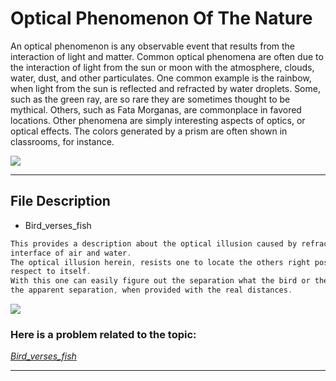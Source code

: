 # Optical Phenomenon Of The Nature
 An optical phenomenon is any observable event that results from the interaction of light and matter.
 Common optical phenomena are often due to the interaction of light from the sun or moon with the atmosphere, clouds, water,     dust, and other particulates. One common example is the rainbow, when light from the sun is reflected and refracted by water   droplets. Some, such as the green ray, are so rare they are sometimes thought to be mythical. Others, such as Fata Morganas, are commonplace in favored locations. Other phenomena are simply interesting aspects of optics, or optical effects. The colors generated by a prism are often shown in classrooms, for instance.
 
![](https://upload.wikimedia.org/wikipedia/commons/thumb/f/f7/Sun_halo_optical_phenomenon_edit.jpg/405px-Sun_halo_optical_phenomenon_edit.jpg)

***

## File Description

* Bird_verses_fish
```c
This provides a description about the optical illusion caused by refraction at the 
interface of air and water.
The optical illusion herein, resists one to locate the others right position with 
respect to itself.
With this one can easily figure out the separation what the bird or the fish would face, 
the apparent separation, when provided with the real distances.
```

![](https://d10lpgp6xz60nq.cloudfront.net/physics_images/BMS_OBJ_XII_C08_E01_234_S01.png)

### Here is a problem related to the topic:

[*Bird_verses_fish*](https://github.com/Divya-Juhi-Singh/Optical_Phenomenon/blob/master/Bird_verses_fish.c)

---
